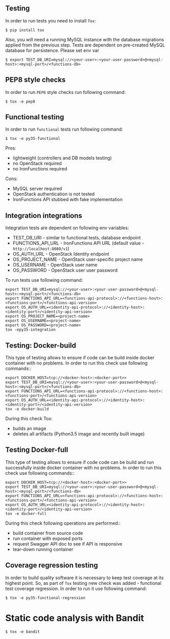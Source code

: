 Testing
-------

In order to run tests you need to install `Tox`:

    $ pip install tox

Also, you will need a running MySQL instance with the database migrations applied from the previous step.
Tests are dependent on pre-created MySQL database for persistence.
Please set env var

    $ export TEST_DB_URI=mysql://<your-user>:<your-user-password>@<mysql-host>:<mysql-port>/<functions-db>

PEP8 style checks
-----------------

In order to run `PEP8` style checks run following command:

    $ tox -e pep8


Functional testing
------------------

In order to run `functional` tests run following command:

    $ tox -e py35-functional

Pros:

* lightweight (controllers and DB models testing)
* no OpenStack required
* no IronFunctions required

Cons:

* MySQL server required
* OpenStack authentication is not tested
* IronFunctions API stubbed with fake implementation

Integration integrations
------------------------

Integration tests are dependent on following env variables:

* TEST_DB_URI - similar to functional tests, database endpoint
* FUNCTIONS_API_URL - IronFunctions API URL (default value - `http://localhost:8080/v1`)
* OS_AUTH_URL - OpenStack Identity endpoint
* OS_PROJECT_NAME - OpenStack user-specific project name
* OS_USERNAME - OpenStack user name
* OS_PASSWORD - OpenStack user user password

To run tests use following command:

    export TEST_DB_URI=mysql://<your-user>:<your-user-password>@<mysql-host>:<mysql-port>/<functions-db>
    export FUNCTIONS_API_URL=<functions-api-protocol>://<functions-host>:<functions-port>/<functions-api-version>
    export OS_AUTH_URL=<identity-api-protocol>://<identity-host>:<identity-port>/<identity-api-version>
    export OS_PROJECT_NAME=<project-name>
    export OS_USERNAME=<project-name>
    export OS_PASSWORD=<project-name>
    tox -epy35-integration

Testing: Docker-build
---------------------

This type of testing allows to ensure if code can be build inside docker container with no problems.
In order to run this check use following commands::

    export DOCKER_HOST=tcp://<docker-host>:<docker-port>>
    export TEST_DB_URI=mysql://<your-user>:<your-user-password>@<mysql-host>:<mysql-port>/<functions-db>
    export FUNCTIONS_API_URL=<functions-api-protocol>://<functions-host>:<functions-port>/<functions-api-version>
    export OS_AUTH_URL=<identity-api-protocol>://<identity-host>:<identity-port>/<identity-api-version>
    tox -e docker-build

During this check Tox:

* builds an image
* deletes all artifacts (Python3.5 image and recently built image)

Testing Docker-full
-------------------

This type of testing allows to ensure if code code can be build and run successfully inside docker container with no problems.
In order to run this check use following commands::

    export DOCKER_HOST=tcp://<docker-host>:<docker-port>>
    export TEST_DB_URI=mysql://<your-user>:<your-user-password>@<mysql-host>:<mysql-port>/<functions-db>
    export FUNCTIONS_API_URL=<functions-api-protocol>://<functions-host>:<functions-port>/<functions-api-version>
    export OS_AUTH_URL=<identity-api-protocol>://<identity-host>:<identity-port>/<identity-api-version>
    tox -e docker-full

During this check following operations are performed::

* build container from source code
* run container with exposed ports
* request Swagger API doc to see if API is responsive
* tear-down running container


Coverage regression testing
---------------------------

In order to build quality software it is necessary to keep test coverage at its highest point.
So, as part of `Tox` testing new check was added - functional test coverage regression.
In order to run it use following command:

    $ tox -e py35-functional-regression

Static code analysis with Bandit
================================

    $ tox -e bandit
